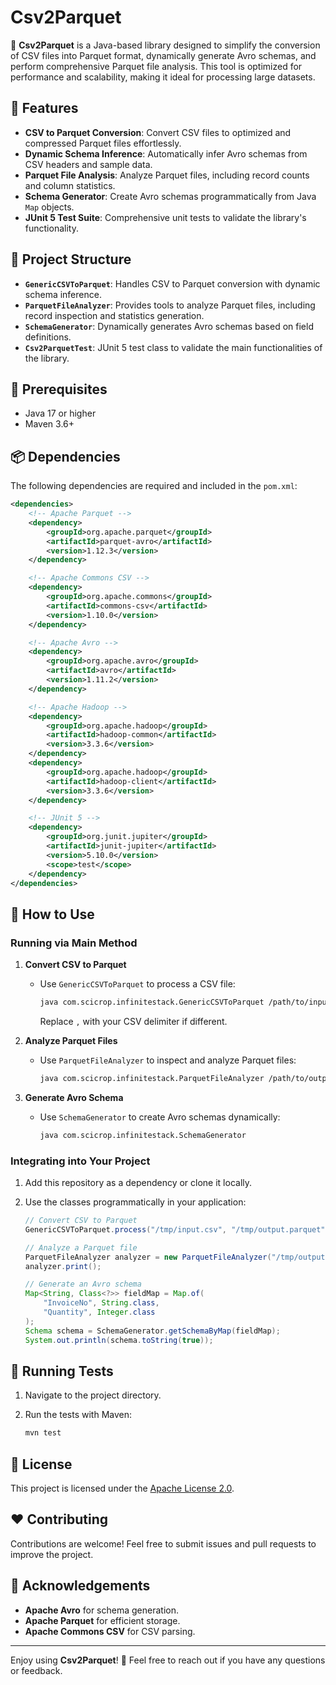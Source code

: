 # Csv2Parquet

🚀 **Csv2Parquet** is a Java-based library designed to simplify the conversion of CSV files into Parquet format, dynamically generate Avro schemas, and perform comprehensive Parquet file analysis. This tool is optimized for performance and scalability, making it ideal for processing large datasets.

## 🌟 Features

- **CSV to Parquet Conversion**: Convert CSV files to optimized and compressed Parquet files effortlessly.
- **Dynamic Schema Inference**: Automatically infer Avro schemas from CSV headers and sample data.
- **Parquet File Analysis**: Analyze Parquet files, including record counts and column statistics.
- **Schema Generator**: Create Avro schemas programmatically from Java `Map` objects.
- **JUnit 5 Test Suite**: Comprehensive unit tests to validate the library's functionality.

## 📂 Project Structure

- **`GenericCSVToParquet`**: Handles CSV to Parquet conversion with dynamic schema inference.
- **`ParquetFileAnalyzer`**: Provides tools to analyze Parquet files, including record inspection and statistics generation.
- **`SchemaGenerator`**: Dynamically generates Avro schemas based on field definitions.
- **`Csv2ParquetTest`**: JUnit 5 test class to validate the main functionalities of the library.

## 🔧 Prerequisites

- Java 17 or higher
- Maven 3.6+

## 📦 Dependencies

The following dependencies are required and included in the `pom.xml`:

```xml
<dependencies>
    <!-- Apache Parquet -->
    <dependency>
        <groupId>org.apache.parquet</groupId>
        <artifactId>parquet-avro</artifactId>
        <version>1.12.3</version>
    </dependency>

    <!-- Apache Commons CSV -->
    <dependency>
        <groupId>org.apache.commons</groupId>
        <artifactId>commons-csv</artifactId>
        <version>1.10.0</version>
    </dependency>

    <!-- Apache Avro -->
    <dependency>
        <groupId>org.apache.avro</groupId>
        <artifactId>avro</artifactId>
        <version>1.11.2</version>
    </dependency>

    <!-- Apache Hadoop -->
    <dependency>
        <groupId>org.apache.hadoop</groupId>
        <artifactId>hadoop-common</artifactId>
        <version>3.3.6</version>
    </dependency>
    <dependency>
        <groupId>org.apache.hadoop</groupId>
        <artifactId>hadoop-client</artifactId>
        <version>3.3.6</version>
    </dependency>

    <!-- JUnit 5 -->
    <dependency>
        <groupId>org.junit.jupiter</groupId>
        <artifactId>junit-jupiter</artifactId>
        <version>5.10.0</version>
        <scope>test</scope>
    </dependency>
</dependencies>
```

## 🚀 How to Use

### Running via Main Method

1. **Convert CSV to Parquet**
   - Use `GenericCSVToParquet` to process a CSV file:

     ```bash
     java com.scicrop.infinitestack.GenericCSVToParquet /path/to/input.csv /path/to/output.parquet ,
     ```
     Replace `,` with your CSV delimiter if different.

2. **Analyze Parquet Files**
   - Use `ParquetFileAnalyzer` to inspect and analyze Parquet files:

     ```bash
     java com.scicrop.infinitestack.ParquetFileAnalyzer /path/to/output.parquet
     ```

3. **Generate Avro Schema**
   - Use `SchemaGenerator` to create Avro schemas dynamically:

     ```bash
     java com.scicrop.infinitestack.SchemaGenerator
     ```

### Integrating into Your Project

1. Add this repository as a dependency or clone it locally.
2. Use the classes programmatically in your application:

   ```java
   // Convert CSV to Parquet
   GenericCSVToParquet.process("/tmp/input.csv", "/tmp/output.parquet", ',');

   // Analyze a Parquet file
   ParquetFileAnalyzer analyzer = new ParquetFileAnalyzer("/tmp/output.parquet");
   analyzer.print();

   // Generate an Avro schema
   Map<String, Class<?>> fieldMap = Map.of(
       "InvoiceNo", String.class,
       "Quantity", Integer.class
   );
   Schema schema = SchemaGenerator.getSchemaByMap(fieldMap);
   System.out.println(schema.toString(true));
   ```

## 🧪 Running Tests

1. Navigate to the project directory.
2. Run the tests with Maven:

   ```bash
   mvn test
   ```

## 📝 License

This project is licensed under the [Apache License 2.0](LICENSE).

## ❤️ Contributing

Contributions are welcome! Feel free to submit issues and pull requests to improve the project.

## 🌟 Acknowledgements

- **Apache Avro** for schema generation.
- **Apache Parquet** for efficient storage.
- **Apache Commons CSV** for CSV parsing.

---

Enjoy using **Csv2Parquet**! 🌟 Feel free to reach out if you have any questions or feedback.
